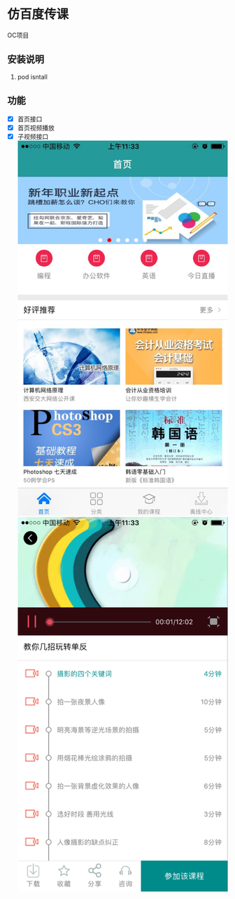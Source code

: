 # 仿百度传课
OC项目
## 安装说明
1. pod isntall

## 功能
* [x] 首页接口
* [x] 首页视频播放
* [x] 子视频接口
![image](https://github.com/boyssimple/chuanke/blob/master/images/0FF1D0AACBAF2B211F97D1328996E3BA.jpg)
![image](https://github.com/boyssimple/chuanke/blob/master/images/AA287FD6A2067ADF15BD90A1088026FA.png)
